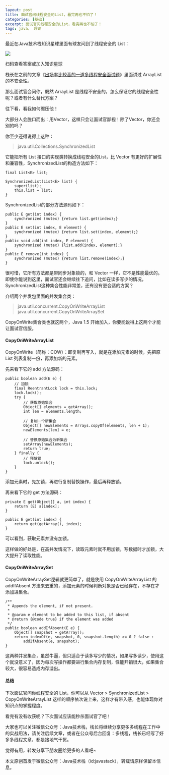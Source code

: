 ```yaml
---
layout: post
title: 面试官问线程安全的List，看完再也不怕了！
categories: [基础]
excerpt: 面试官问线程安全的List，看完再也不怕了！
tags: java， 理论  
---
```

最近在Java技术栈知识星球里面有球友问到了线程安全的 List：

![](http://img.javastack.cn/20190927184141.png)

扫码查看答案或加入知识星球

栈长在之前的文章《[出场率比较高的一道多线程安全面试题](https://mp.weixin.qq.com/s/oA-uEbzNYA4KYwLtRWXRVw)》里面讲过 ArrayList 的不安全性。

那么面试官会问你，既然 ArrayList 是线程不安全的，怎么保证它的线程安全性呢？或者有什么替代方案？

往下看，看我如何碾压他！

大部分人会脱口而出：用Vector，这样只会让面试官鄙视！除了Vector，你还会别的吗？

你至少还得说得上这种：

> java.util.Collections.SynchronizedList

它能把所有 List 接口的实现类转换成线程安全的List，比 Vector 有更好的扩展性和兼容性，SynchronizedList的构造方法如下：

```
final List<E> list;

SynchronizedList(List<E> list) {
    super(list);
    this.list = list;
}
```

SynchronizedList的部分方法源码如下：

```
public E get(int index) {
    synchronized (mutex) {return list.get(index);}
}
public E set(int index, E element) {
    synchronized (mutex) {return list.set(index, element);}
}
public void add(int index, E element) {
    synchronized (mutex) {list.add(index, element);}
}
public E remove(int index) {
    synchronized (mutex) {return list.remove(index);}
}
```

很可惜，它所有方法都是带同步对象锁的，和 Vector 一样，它不是性能最优的。即使你能说到这里，面试官还会继续往下追问，比如在读多写少的情况，SynchronizedList这种集合性能非常差，还有没有更合适的方案？

介绍两个并发包里面的并发集合类：

> java.util.concurrent.CopyOnWriteArrayList
> java.util.concurrent.CopyOnWriteArraySet

CopyOnWrite集合类也就这两个，Java 1.5 开始加入，你要能说得上这两个才能让面试官信服。

#### CopyOnWriteArrayList

CopyOnWrite（简称：COW）：即复制再写入，就是在添加元素的时候，先把原 List 列表复制一份，再添加新的元素。


先来看下它的 add 方法源码：

```
public boolean add(E e) {
    // 加锁
    final ReentrantLock lock = this.lock;
    lock.lock();
    try {
        // 获取原始集合
        Object[] elements = getArray();
        int len = elements.length;
        
        // 复制一个新集合
        Object[] newElements = Arrays.copyOf(elements, len + 1);
        newElements[len] = e;
        
        // 替换原始集合为新集合
        setArray(newElements);
        return true;
    } finally {
        // 释放锁
        lock.unlock();
    }
}
```

添加元素时，先加锁，再进行复制替换操作，最后再释放锁。

再来看下它的 get 方法源码：

```
private E get(Object[] a, int index) {
    return (E) a[index];
}

public E get(int index) {
    return get(getArray(), index);
}
```

可以看到，获取元素并没有加锁。

这样做的好处是，在高并发情况下，读取元素时就不用加锁，写数据时才加锁，大大提升了读取性能。

#### CopyOnWriteArraySet

CopyOnWriteArraySet逻辑就更简单了，就是使用 CopyOnWriteArrayList 的 addIfAbsent 方法来去重的，添加元素的时候判断对象是否已经存在，不存在才添加进集合。

```
/**
 * Appends the element, if not present.
 *
 * @param e element to be added to this list, if absent
 * @return {@code true} if the element was added
 */
public boolean addIfAbsent(E e) {
    Object[] snapshot = getArray();
    return indexOf(e, snapshot, 0, snapshot.length) >= 0 ? false :
        addIfAbsent(e, snapshot);
}
```

这两种并发集合，虽然牛逼，但只适合于读多写少的情况，如果写多读少，使用这个就没意义了，因为每次写操作都要进行集合内存复制，性能开销很大，如果集合较大，很容易造成内存溢出。

#### 总结

下次面试官问你线程安全的 List，你可以从 Vector > SynchronizedList > CopyOnWriteArrayList 这样的顺序依次说上来，这样才有带入感，也能体现你对知识点的掌握程度。

看完有没有收获呢？下次面试应该能秒杀面试官了吧！

大家也可以关注微信公众号：Java技术栈，栈长将继续分享更多多线程在工作中的实战用法，请关注后续文章，或者在公众号后台回复：多线程，栈长已经写了好多多线程文章，都是接地气干货。

觉得有用，转发分享下朋友圈给更多的人看吧~

本文原创首发于微信公众号：Java技术栈（id:javastack），转载请原样保留本信息。

